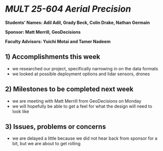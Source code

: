 # *MULT 25-604 Aerial Precision*

**Students' Names: Adil Adil, Grady Beck, Colin Drake, Nathan Germain**

**Sponsor: Matt Merrill, GeoDecisions**

**Faculty Advisors: Yuichi Motai and Tamer Nadeem**

## 1) Accomplishments this week ##
   - we researched our project, specifically narrowing in on the data formats
   - we looked at possible deployment options and lidar sensors, drones

## 2) Milestones to be completed next week ##
   - we are meeting with Matt Merrill from GeoDecisions on Monday
   - we will hopefully be able to get a feel for what the design will need to look like

## 3) Issues, problems or concerns ##
   - we are delayed a little because we did not hear back from sponsor for a bit, but we are about to get rolling
   


